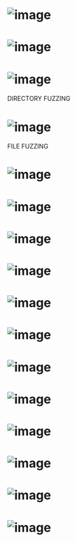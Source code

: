 # ![image](https://github.com/user-attachments/assets/4100ebb9-2ccc-4c8f-a9a0-7dfbd9a56156)
# ![image](https://github.com/user-attachments/assets/7de63969-e7cd-4878-8c44-61c3c053c6f3)
# ![image](https://github.com/user-attachments/assets/0af59fda-3561-4bf7-b432-6d97ae74b04e)

DIRECTORY FUZZING
# ![image](https://github.com/user-attachments/assets/80010529-9a0e-4d20-8a38-da563ed9d003)


FILE FUZZING
# ![image](https://github.com/user-attachments/assets/603b71a3-c268-4e95-90b0-4be2214b968d)
# ![image](https://github.com/user-attachments/assets/9f0d87aa-a41c-43dd-be8d-6cd33da23800)



# ![image](https://github.com/user-attachments/assets/37f333a9-a0a5-43bf-94bb-15cefea9f9aa)
# ![image](https://github.com/user-attachments/assets/e3967500-3322-41db-98ff-54eb046fad91)
# ![image](https://github.com/user-attachments/assets/7f7dbb56-13bc-426d-8dbd-790bee9578f8)
# ![image](https://github.com/user-attachments/assets/23d9f8f6-4199-4276-9fb8-5aed9e723ac8)
# ![image](https://github.com/user-attachments/assets/5a2f4c0a-7157-46d2-a914-16d3e34ec2df)
# ![image](https://github.com/user-attachments/assets/282a7b02-1ec5-402c-aca3-607e30e8af82)
# ![image](https://github.com/user-attachments/assets/56cfbf66-c6d4-44f5-886d-bb9af6bce5c9)
# ![image](https://github.com/user-attachments/assets/d3863ab4-9632-4505-bfe6-61356e4465f2)
# ![image](https://github.com/user-attachments/assets/5606c719-3fbe-4fa4-8978-6a7cb4caa609)
# ![image](https://github.com/user-attachments/assets/4b5aa6f9-77f3-4d85-b77f-e61c50117f5c)

